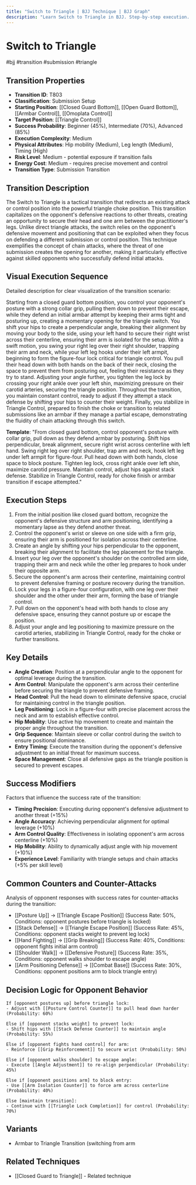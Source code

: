 ```yaml
---
title: "Switch to Triangle | BJJ Technique | BJJ Graph"
description: "Learn Switch to Triangle in BJJ. Step-by-step execution. Complete technique guide with expert insights."
---
```




<!-- Schema Markup for SEO -->
<script type="application/ld+json">
{
  "@context": "https://schema.org",
  "@type": "HowTo",
  "name": "Switch to Triangle",
  "description": "Learn how to execute Switch to Triangle in Brazilian Jiu-Jitsu from Closed Guard Bottom to Triangle Control. Success: Beginner 45%, Intermediate 70%, Advanced 85%.",
  "step": [
    {
      "@type": "HowToStep",
      "name": "From the initial position",
      "text": "From the initial position like closed guard bottom, recognize the opponent's defensive structure and arm positioning, identifying a momentary lapse as they defend another threat.",
      "position": 1
    },
    {
      "@type": "HowToStep",
      "name": "Control the opponent's wrist",
      "text": "Control the opponent's wrist or sleeve on one side with a firm grip, ensuring their arm is positioned for isolation across their centerline.",
      "position": 2
    },
    {
      "@type": "HowToStep",
      "name": "Create an angle by",
      "text": "Create an angle by shifting your hips perpendicular to the opponent, breaking their alignment to facilitate the leg placement for the triangle.",
      "position": 3
    },
    {
      "@type": "HowToStep",
      "name": "Insert your leg over",
      "text": "Insert your leg over the opponent's shoulder on the controlled arm side, trapping their arm and neck while the other leg prepares to hook under their opposite arm.",
      "position": 4
    },
    {
      "@type": "HowToStep",
      "name": "Secure the opponent's arm",
      "text": "Secure the opponent's arm across their centerline, maintaining control to prevent defensive framing or posture recovery during the transition.",
      "position": 5
    },
    {
      "@type": "HowToStep",
      "name": "Lock your legs in",
      "text": "Lock your legs in a figure-four configuration, with one leg over their shoulder and the other under their arm, forming the base of triangle control.",
      "position": 6
    },
    {
      "@type": "HowToStep",
      "name": "Pull down on the",
      "text": "Pull down on the opponent's head with both hands to close any defensive space, ensuring they cannot posture up or escape the position.",
      "position": 7
    },
    {
      "@type": "HowToStep",
      "name": "Adjust your angle and",
      "text": "Adjust your angle and leg positioning to maximize pressure on the carotid arteries, stabilizing in Triangle Control, ready for the choke or further transitions.",
      "position": 8
    }
  ],
  "tool": [
    "BJJ Gi or No-Gi attire",
    "Training partner",
    "Mat space"
  ],
  "totalTime": "PT7M"
}
</script>


<!-- Schema Markup for SEO -->
<script type="application/ld+json">
{
  "@context": "https://schema.org",
  "@type": "WebPage",
  "name": "Switch to Triangle",
  "description": "Learn Switch to Triangle in BJJ. Step-by-step execution. Complete technique guide with expert insights.",
  "url": "https://bjjgraph.com/transitions/switch-to-triangle",
  "isPartOf": {
    "@type": "WebSite",
    "name": "BJJ Graph",
    "url": "https://bjjgraph.com"
  }
}
</script>


<script type="application/ld+json">
{
  "@context": "https://schema.org",
  "@type": "BreadcrumbList",
  "itemListElement": [
    {
      "@type": "ListItem",
      "position": 1,
      "name": "Home",
      "item": "https://bjjgraph.com/"
    },
    {
      "@type": "ListItem",
      "position": 2,
      "name": "Transitions",
      "item": "https://bjjgraph.com/transitions/"
    },
    {
      "@type": "ListItem",
      "position": 3,
      "name": "Switch to Triangle",
      "item": "https://bjjgraph.com/transitions/switch-to-triangle"
    }
  ]
}
</script>


# Switch to Triangle
#bjj #transition #submission #triangle

## Transition Properties
- **Transition ID**: T803
- **Classification**: Submission Setup
- **Starting Position**: [[Closed Guard Bottom]], [[Open Guard Bottom]], [[Armbar Control]], [[Omoplata Control]]
- **Target Position**: [[Triangle Control]]
- **Success Probability**: Beginner (45%), Intermediate (70%), Advanced (85%)
- **Execution Complexity**: Medium
- **Physical Attributes**: Hip mobility (Medium), Leg length (Medium), Timing (High)
- **Risk Level**: Medium - potential exposure if transition fails
- **Energy Cost**: Medium - requires precise movement and control
- **Transition Type**: Submission Transition

## Transition Description
The Switch to Triangle is a tactical transition that redirects an existing attack or control position into the powerful triangle choke position. This transition capitalizes on the opponent's defensive reactions to other threats, creating an opportunity to secure their head and one arm between the practitioner's legs. Unlike direct triangle attacks, the switch relies on the opponent's defensive movement and positioning that can be exploited when they focus on defending a different submission or control position. This technique exemplifies the concept of chain attacks, where the threat of one submission creates the opening for another, making it particularly effective against skilled opponents who successfully defend initial attacks.

## Visual Execution Sequence
Detailed description for clear visualization of the transition scenario:

Starting from a closed guard bottom position, you control your opponent's posture with a strong collar grip, pulling them down to prevent their escape, while they defend an initial armbar attempt by keeping their arms tight and posturing up, creating a momentary opening for the triangle switch. You shift your hips to create a perpendicular angle, breaking their alignment by moving your body to the side, using your left hand to secure their right wrist across their centerline, ensuring their arm is isolated for the setup. With a swift motion, you swing your right leg over their right shoulder, trapping their arm and neck, while your left leg hooks under their left armpit, beginning to form the figure-four lock critical for triangle control. You pull their head down with both hands on the back of their neck, closing the space to prevent them from posturing out, feeling their resistance as they try to stand. Adjusting your angle further, you tighten the leg lock by crossing your right ankle over your left shin, maximizing pressure on their carotid arteries, securing the triangle position. Throughout the transition, you maintain constant control, ready to adjust if they attempt a stack defense by shifting your hips to counter their weight. Finally, you stabilize in Triangle Control, prepared to finish the choke or transition to related submissions like an armbar if they manage a partial escape, demonstrating the fluidity of chain attacking through this switch.

**Template**: "From closed guard bottom, control opponent's posture with collar grip, pull down as they defend armbar by posturing. Shift hips perpendicular, break alignment, secure right wrist across centerline with left hand. Swing right leg over right shoulder, trap arm and neck, hook left leg under left armpit for figure-four. Pull head down with both hands, close space to block posture. Tighten leg lock, cross right ankle over left shin, maximize carotid pressure. Maintain control, adjust hips against stack defense. Stabilize in Triangle Control, ready for choke finish or armbar transition if escape attempted."

## Execution Steps
1. From the initial position like closed guard bottom, recognize the opponent's defensive structure and arm positioning, identifying a momentary lapse as they defend another threat.
2. Control the opponent's wrist or sleeve on one side with a firm grip, ensuring their arm is positioned for isolation across their centerline.
3. Create an angle by shifting your hips perpendicular to the opponent, breaking their alignment to facilitate the leg placement for the triangle.
4. Insert your leg over the opponent's shoulder on the controlled arm side, trapping their arm and neck while the other leg prepares to hook under their opposite arm.
5. Secure the opponent's arm across their centerline, maintaining control to prevent defensive framing or posture recovery during the transition.
6. Lock your legs in a figure-four configuration, with one leg over their shoulder and the other under their arm, forming the base of triangle control.
7. Pull down on the opponent's head with both hands to close any defensive space, ensuring they cannot posture up or escape the position.
8. Adjust your angle and leg positioning to maximize pressure on the carotid arteries, stabilizing in Triangle Control, ready for the choke or further transitions.

## Key Details
- **Angle Creation**: Position at a perpendicular angle to the opponent for optimal leverage during the transition.
- **Arm Control**: Manipulate the opponent's arm across their centerline before securing the triangle to prevent defensive framing.
- **Head Control**: Pull the head down to eliminate defensive space, crucial for maintaining control in the triangle position.
- **Leg Positioning**: Lock in a figure-four with precise placement across the neck and arm to establish effective control.
- **Hip Mobility**: Use active hip movement to create and maintain the proper angle throughout the transition.
- **Grip Sequence**: Maintain sleeve or collar control during the switch to ensure positional dominance.
- **Entry Timing**: Execute the transition during the opponent's defensive adjustment to an initial threat for maximum success.
- **Space Management**: Close all defensive gaps as the triangle position is secured to prevent escapes.

## Success Modifiers
Factors that influence the success rate of the transition:
- **Timing Precision**: Executing during opponent's defensive adjustment to another threat (+15%)
- **Angle Accuracy**: Achieving perpendicular alignment for optimal leverage (+10%)
- **Arm Control Quality**: Effectiveness in isolating opponent's arm across centerline (+10%)
- **Hip Mobility**: Ability to dynamically adjust angle with hip movement (+10%)
- **Experience Level**: Familiarity with triangle setups and chain attacks (+5% per skill level)

## Common Counters and Counter-Attacks
Analysis of opponent responses with success rates for counter-attacks during the transition:
- [[Posture Up]] → [[Triangle Escape Position]] (Success Rate: 50%, Conditions: opponent postures before triangle is locked)
- [[Stack Defense]] → [[Triangle Escape Position]] (Success Rate: 45%, Conditions: opponent stacks weight to prevent leg lock)
- [[Hand Fighting]] → [[Grip Breaking]] (Success Rate: 40%, Conditions: opponent fights initial arm control)
- [[Shoulder Walk]] → [[Defensive Posture]] (Success Rate: 35%, Conditions: opponent walks shoulder to escape angle)
- [[Arm Positioning Defense]] → [[Combat Base]] (Success Rate: 30%, Conditions: opponent positions arm to block triangle entry)

## Decision Logic for Opponent Behavior
```
If [opponent postures up] before triangle lock:
- Adjust with [[Posture Control Counter]] to pull head down harder (Probability: 60%)

Else if [opponent stacks weight] to prevent lock:
- Shift hips with [[Stack Defense Counter]] to maintain angle (Probability: 55%)

Else if [opponent fights hand control] for arm:
- Reinforce [[Grip Reinforcement]] to secure wrist (Probability: 50%)

Else if [opponent walks shoulder] to escape angle:
- Execute [[Angle Adjustment]] to re-align perpendicular (Probability: 45%)

Else if [opponent positions arm] to block entry:
- Use [[Arm Isolation Counter]] to force arm across centerline (Probability: 40%)

Else [maintain transition]:
- Continue with [[Triangle Lock Completion]] for control (Probability: 70%)
```

## Variants
- Armbar to Triangle Transition (switching from arm

## Related Techniques

- [[Closed Guard to Triangle]] - Related technique


